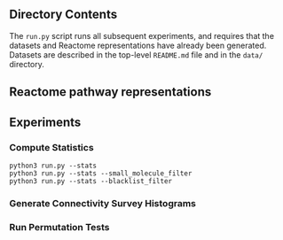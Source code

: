 ## Directory Contents

The `run.py` script runs all subsequent experiments, and requires that the datasets and Reactome representations have already been generated. Datasets are described in the top-level `README.md` file and in the `data/` directory.

## Reactome pathway representations 

## Experiments

### Compute Statistics

```
python3 run.py --stats
python3 run.py --stats --small_molecule_filter
python3 run.py --stats --blacklist_filter
```

### Generate Connectivity Survey Histograms

### Run Permutation Tests

### 